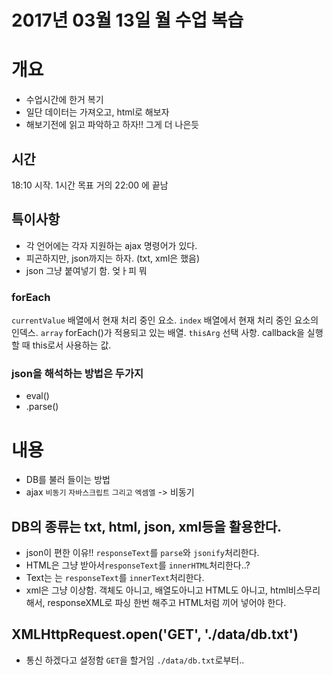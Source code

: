 # 2017년 03월 13일 월 수업 복습
# 개요
- 수업시간에 한거 복기
- 일단 데이터는 가져오고, html로 해보자
- 해보기전에 읽고 파악하고 하자!! 그게 더 나은듯

## 시간
18:10 시작. 1시간 목표
거의 22:00 에 끝남 
## 특이사항
- 각 언어에는 각자 지원하는 ajax 명령어가 있다.
- 피곤하지만, json까지는 하자. (txt, xml은 했음)
- json 그냥 붙여넣기 함. 엊ㅏ피 뭐
### forEach
`currentValue`
배열에서 현재 처리 중인 요소.
`index`
배열에서 현재 처리 중인 요소의 인덱스.
`array`
forEach()가 적용되고 있는 배열.
`thisArg`
선택 사항. callback을 실행할 때 this로서 사용하는 값.
### json을 해석하는 방법은 두가지
- eval()
- .parse()
# 내용
- DB를 불러 들이는 방법
- ajax `비동기` `자바스크립트` `그리고` `엑셈엘` -> 비동기

## DB의 종류는 txt, html, json, xml등을 활용한다.
- json이 편한 이유!! `responseText`를 `parse`와 `jsonify`처리한다.
- HTML은 그냥 받아서`responseText`를 `innerHTML`처리한다..?
- Text는 는 `responseText`를 `innerText`처리한다.
- xml은 그냥 이상함. 객체도 아니고, 배열도아니고 HTML도 아니고, html비스무리해서, responseXML로 파싱 한번 해주고 HTML처럼 끼어 넣어야 한다.

## XMLHttpRequest.open('GET', './data/db.txt')
- 통신 하겠다고 설정함 `GET`을 할거임 `./data/db.txt`로부터..
